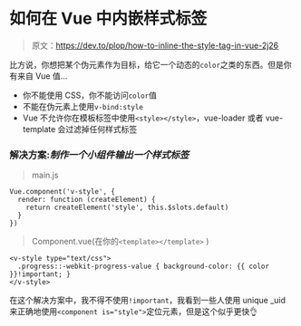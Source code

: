 # 如何在 Vue 中内嵌样式标签

> 原文：<https://dev.to/plop/how-to-inline-the-style-tag-in-vue-2j26>

比方说，你想把某个伪元素作为目标，给它一个动态的`color`之类的东西。但是你有来自 Vue 值...

*   你不能使用 CSS，你不能访问`color`值
*   不能在伪元素上使用`v-bind:style`
*   Vue 不允许你在模板标签中使用`<style></style>`，vue-loader 或者 vue-template 会过滤掉任何样式标签

### 解决方案:*制作一个小组件输出一个样式标签*

> main.js

```
Vue.component('v-style', {
  render: function (createElement) {
    return createElement('style', this.$slots.default)
  }
}) 
```

> Component.vue(在你的`<template></template>` )

```
<v-style type="text/css">
  .progress::-webkit-progress-value { background-color: {{ color }}!important; }
</v-style> 
```

在这个解决方案中，我不得不使用`!important`，我看到一些人使用 unique _uid 来正确地使用`<component is="style">`定位元素，但是这个似乎更快👌